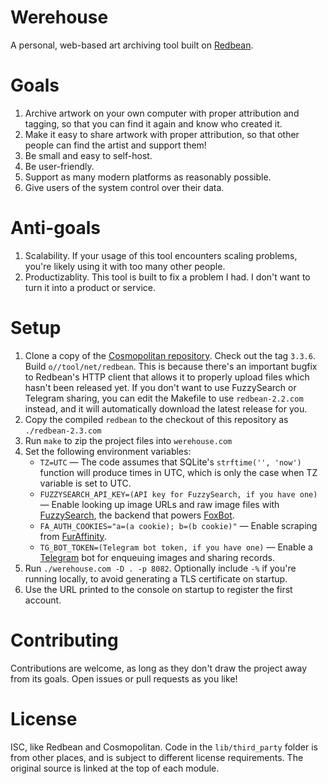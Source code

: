 # Werehouse

A personal, web-based art archiving tool built on [Redbean](https://redbean.dev).

# Goals

1. Archive artwork on your own computer with proper attribution and tagging, so that you can find it again and know who created it.
2. Make it easy to share artwork with proper attribution, so that other people can find the artist and support them!
3. Be small and easy to self-host.
4. Be user-friendly.
5. Support as many modern platforms as reasonably possible.
6. Give users of the system control over their data.

# Anti-goals

1. Scalability. If your usage of this tool encounters scaling problems, you're likely using it with too many other people.
2. Productizablity. This tool is built to fix a problem I had. I don't want to turn it into a product or service.

# Setup

1. Clone a copy of the [Cosmopolitan repository](https://github.com/jart/cosmopolitan). Check out the tag `3.3.6`. Build `o//tool/net/redbean`. This is because there's an important bugfix to Redbean's HTTP client that allows it to properly upload files which hasn't been released yet. If you don't want to use FuzzySearch or Telegram sharing, you can edit the Makefile to use `redbean-2.2.com` instead, and it will automatically download the latest release for you.
2. Copy the compiled `redbean` to the checkout of this repository as `./redbean-2.3.com`
3. Run `make` to zip the project files into `werehouse.com`
4. Set the following environment variables:
   - `TZ=UTC` — The code assumes that SQLite's `strftime('', 'now')` function will produce times in UTC, which is only the case when TZ variable is set to UTC.
   - `FUZZYSEARCH_API_KEY=(API key for FuzzySearch, if you have one)` — Enable looking up image URLs and raw image files with [FuzzySearch](https://fuzzysearch.net), the backend that powers [FoxBot](https://syfaro.net/blog/foxbot/).
   - `FA_AUTH_COOKIES="a=(a cookie); b=(b cookie)"` — Enable scraping from [FurAffinity](https://www.furaffinity.net).
   - `TG_BOT_TOKEN=(Telegram bot token, if you have one)` — Enable a [Telegram](https://telegram.org) bot for enqueuing images and sharing records.
5. Run `./werehouse.com -D . -p 8082`. Optionally include `-%` if you're running locally, to avoid generating a TLS certificate on startup.
6. Use the URL printed to the console on startup to register the first account.

# Contributing

Contributions are welcome, as long as they don't draw the project away from its goals. Open issues or pull requests as you like!

# License

ISC, like Redbean and Cosmopolitan. Code in the `lib/third_party` folder is from other places, and is subject to different license requirements. The original source is linked at the top of each module.
